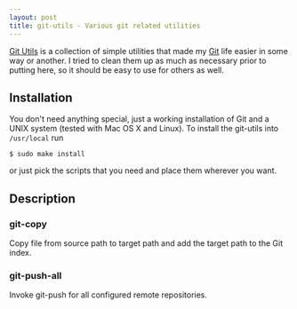 ```yaml
---
layout: post
title: git-utils - Various git related utilities
---
```


[Git Utils](http://github.com/bmeurer/git-utils) is a collection of simple utilities that made
my [Git](http://git-scm.com) life easier in some way or another. I tried to clean them up as
much as necessary prior to putting here, so it should be easy to use for others as well.


## Installation

You don't need anything special, just a working installation of Git and a UNIX system (tested
with Mac OS X and Linux). To install the git-utils into <code>/usr/local</code> run

```
$ sudo make install
```

or just pick the scripts that you need and place them wherever you want.


## Description

### git-copy

Copy file from source path to target path and add the target path to the Git index.

### git-push-all

Invoke git-push for all configured remote repositories.

